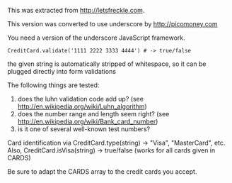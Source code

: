 This was extracted from http://letsfreckle.com.

This version was converted to use underscore by http://picomoney.com

You need a version of the underscore JavaScript framework.

    CreditCard.validate('1111 2222 3333 4444') # -> true/false

the given string is automatically stripped of whitespace, so it can be  plugged directly into form validations

The following things are tested:

  1. does the luhn validation code add up? (see http://en.wikipedia.org/wiki/Luhn_algorithm)
  2. does the number range and length seem right? (see http://en.wikipedia.org/wiki/Bank_card_number)
  3. is it one of several well-known test numbers?

Card identification via CreditCard.type(string) -> "Visa", "MasterCard", etc.
Also, CreditCard.isVisa(string) -> true/false (works for all cards given in CARDS)

Be sure to adapt the CARDS array to the credit cards you accept.